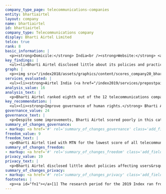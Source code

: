 ```yaml
---
company_type_page: telecommunications-companies
entity: bhartiairtel
layout: company
name: bhartiairtel
id: bhartiairtel
company_type: Telecommunications company
display: Bharti Airtel Limited
telco: true
rank: 8
basic_information: | 
  <p><strong>Domicile:</strong> India<br /><strong>Website:</strong> <a href="http://www.airtel.in">www.airtel.in</a>&nbsp;</p>
key_findings: | 
  <ul><li>Bharti Airtel disclosed little about its policies and practices affecting freedom of expression and privacy, and lacked disclosure of governance and oversight over human rights issues.</li><li>It disclosed minimal information about how it enforces its rules, and no information about its process for responding to government or other types of third-party requests to restrict content or accounts.</li><li>While it revealed some information about its policies for collecting and sharing user information, it revealed few details about how it responds to third-party requests for user data, and nothing about how it addresses security vulnerabilities or responds to data breaches.</li></ul>
graph: | 
  <p><img src="/index2018/assets/graphics/content/scores_company20_bhartiairtel.jpg" /></p>
services_evaluated: | 
  <ul><li><strong>Airtel India (<a href="/index2019/services/prepostpaidmobile/">Prepaid mobile</a>)</strong></li><li><strong>Airtel India (<a href="/index2019/services/prepostpaidmobile/">Postpaid mobile</a>)</strong></li><li><strong>Airtel India (<a href="/index2019/services/fixedbroadband/">Fixed-line broadband</a>)</strong></li></ul>
analysis_value: 16
analysis_text: | 
  <p>Bharti Airtel ranked eighth out of the 12 telecommunications companies evaluated, disclosing less than most of its peers about policies and practices affecting freedom of expression and privacy.<a href="#fn1"><sup>1</sup></a> While the company made several notable improvements this year&mdash;including publishing a new human rights policy&mdash;it still failed to disclose enough about its policies and practices affecting users&rsquo; freedom of expression and privacy for users to have a clear sense of the risks of using the company&rsquo;s services.<a href="#fn2"><sup>2</sup></a> It fell especially short around policies affecting freedom of expression and continued to disclose less than other telecommunications companies in the Index, except MTN. Freedom House rated the internet environment in India as &ldquo;Partly Free,&rdquo; noting a &ldquo;staggering increase&rdquo; in the number of government orders to shut down networks.<a href="#fn3"><sup>3</sup></a> Still, the company disclosed little about its policies for responding to these types of government demands. While Indian law prevents companies from disclosing information about specific government content restriction and shutdown orders, there are no legal obstacles preventing companies from disclosing policies for responding to these requests or from having a policy of notifying users about them.<br /><br /></p><hr /><p><br /><strong>Bharti Airtel Limited</strong> provides telecommunications systems and services worldwide, including in India, South Asia, and Africa. It delivers a variety of fixed and mobile voice and data telecommunications services.</p><p><strong>Market cap:</strong> USD 20.1 billion<a href="#fn4"><sup>4</sup></a><br /><strong>BSE:</strong> 532454</p>
key_recommendation: | 
  <ul><li><strong>Improve governance of human rights.</strong> Bharti Airtel should improve its governance and oversight over human rights issues, particularly over how its policies and practices affect freedom of expression.</li><li><strong>Be transparent about network shutdown demands.</strong> Bharti Airtel should disclose more about how it responds to government demands to shut down its networks.</li><li><strong>Clarify security policies.</strong> Bharti Airtel should disclose more about its security policies and practices, including how it responds to data breaches and addresses security vulnerabilities.</li></ul>
governance_value: 24
governance_text: | 
  <p>Despite some improvements, Bharti Airtel scored poorly in this category, placing in the bottom half of all telecommunications companies evaluated. It disclosed a new commitment to respect users&rsquo; human rights (G1), disclosed evidence of board-level oversight over how the company&rsquo;s operations and practices affect privacy (G2), and clarified that it has a whistleblower program that enables employees to report concerns about privacy-related issues (G3). However, the company disclosed no evidence that it conducts human rights impact assessments (G4). The operating company Airtel India disclosed grievance mechanisms for users to submit freedom of expression and privacy complaints, as Indian law requires service providers to have grievance officers and redress mechanisms in place.<a href="#fn5"><sup>5</sup></a> <a href="#fn6"><sup>6</sup></a> It also provided some information about its process for providing remedy for privacy concerns, but not those related to freedom of expression (G6).</p>
summary_of_changes_governance:
- markup: <a href='#' rel='summary_of_changes_governance' class='add_fieldset dashicons-before dashicons-plus'><span>Add fieldset</span></a>
freedom_value: 9
freedom_text: | 
  <p>Bharti Airtel tied with MTN for the lowest score of all telecommunications companies in this category, disclosing very little about its policies affecting users&rsquo; freedom of expression. Airtel India published terms of service that were relatively easy to locate but not easy to understand (F1), and it failed to commit to notify users when it introduces changes to the terms (F2). It disclosed little information about its network management policies (F9) or about its policies and practices related to network shutdowns (F10). It provided some information about why it may shut down its network, but failed to disclose any information about its process for responding to government shutdown demands, or the number of requests it received or with which it complied (F10). While Indian law prevents companies from disclosing information about specific government shutdown orders, there is no legal obstacle to disclosing company policies for evaluating and responding to shutdown requests, or from having a policy to notify users about shutdowns.</p><p>Bharti Airtel disclosed nothing about how it handles and complies with government and private requests to restrict content or accounts (F5-F7). Indian law forbids disclosure of specific government orders to block content, but nothing prevents companies from disclosing their processes for handling these types requests (F5), or from having a clear policy to notify users when they restrict access to content or accounts (F8).<a href="#fn7"><sup>7</sup></a></p>
summary_of_changes_freedom:
- markup: <a href='#' rel='summary_of_changes_freedom' class='add_fieldset dashicons-before dashicons-plus'><span>Add fieldset</span></a>
privacy_value: 19
privacy_text: | 
  <p>Bharti Airtel disclosed little about policies affecting users&rsquo; privacy rights, disclosing more than only Axiata, MTN, Etisalat, and Ooredoo. Airtel India&rsquo;s privacy policy was easy to find, but it was not available in Hindi nor was it presented in an understandable manner (P1). The company failed to commit to notify users when it introduces changes to the policy (P2). It disclosed less than most other telecommunications companies about how it handles user information, but more than MTN South Africa, Etisalat UAE, and Ooredoo Qatar (P3-P8). It disclosed some information about what types of user data it collects, shares, and for what purpose (P3, P4, P5), but nothing about how long it retains the information (P6). The company also failed to disclose whether it enables users to control what information about them is collected and shared, or if users can obtain the information Airtel India holds about them (P7, P8).</p><p>Bharti Airtel disclosed almost nothing about how it handles government and private requests for user information (P10-P11). Indian law prevents companies from publishing data on government requests for user information but does not prevent them from disclosing their processes for responding to the requests. Airtel India also disclosed little about its policies for securing user information (P13-P18). While it disclosed that it monitors and limits employee access to user information, it lacked clear disclosure of whether it conducts internal and external audits (P13). It provided no information at all about how it addresses security vulnerabilities (P14) or about how it responds to data breaches (P15).</p>
summary_of_changes_privacy:
- markup: <a href='#' rel='summary_of_changes_privacy' class='add_fieldset dashicons-before dashicons-plus'><span>Add fieldset</span></a>
footnotes: | 
  <p><a id="fn1"></a>[1] The research period for the 2019 Index ran from January 13, 2018 to February 8, 2019. Policies that came into effect after February 8, 2019 were not evaluated in this Index.<br /><a id="fn2"></a>[2] For Bharti Airtel&rsquo;s performance in the 2018 Index, see: https://rankingdigitalrights.org/index2018/companies/bhartiairtel<br /><a id="fn3"></a>[3] India report, Freedom on the Net 2018, Freedom House, <a href="https://freedomhouse.org/report/freedom-net/2018/india">https://freedomhouse.org/report/freedom-net/2018/india</a>&nbsp;<br /><a id="fn4"></a>[4] Bloomberg Markets, Accessed April 18, 2019, <a href="https://www.bloomberg.com/quote/BHARTI:IN">https://www.bloomberg.com/quote/BHARTI:IN</a>&nbsp;<br /><a id="fn5"></a>[5] For some indicators, RDR evaluates the operating company of the home market, in this case Airtel India.<br /><a id="fn6"></a>[6] &ldquo;Information Technology (Reasonable Security Practices and Procedures and Sensitive Personal Data or Information) Rules, 2011&rdquo; (Ministry of Communications and Information Technology, April 11, 2011), <a href="http://meity.gov.in/sites/upload_files/dit/files/GSR313E_10511(1).pdf">http://meity.gov.in/sites/upload_files/dit/files/GSR313E_10511(1).pdf</a>&nbsp;<br /><a id="fn7"></a>[7] &ldquo;Information Technology (Procedure and Safeguards for Blocking for Access of Information by Public) Rules, 2009&rdquo; The Centre for Internet &amp; Society,<br /><a href="http://cis-india.org/internet-governance/resources/information-technology-procedure-and-safeguards-for-blocking-for-access-of-information-by-public-rules-2009">http://cis-india.org/internet-governance/resources/information-technology-procedure-and-safeguards-for-blocking-for-access-of-information-by-public-rules-2009</a>&nbsp;</p>
---
```

